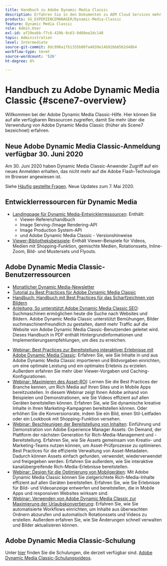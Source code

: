 ```yaml
---
title: Handbuch zu Adobe Dynamic Media Classic
description: Erfahren Sie in den Dokumenten zu AEM Cloud Services mehr über die Verwendung von Adobe Dynamic Media Classic zur Verwaltung von Videos, Flyouts und mehr.
products: SG_EXPERIENCEMANAGER/Dynamic-Media-Classic
feature: Dynamic Media Classic
role: Admin,User
exl-id: af29eabb-f7c6-420b-9c63-9d60ee2dc148
topic: Administration
level: Intermediate
source-git-commit: 8dc990a1fb1355b00fa4839e14b92bb6562d40b4
workflow-type: tm+mt
source-wordcount: '526'
ht-degree: 0%

---
```


# Handbuch zu Adobe Dynamic Media Classic {#scene7-overview}

Willkommen bei der Adobe Dynamic Media Classic-Hilfe. Hier können Sie auf alle verfügbaren Ressourcen zugreifen, damit Sie mehr über die Verwendung von Adobe Dynamic Media Classic (früher als Scene7 bezeichnet) erfahren.

## Neue Adobe Dynamic Media Classic-Anmeldung verfügbar 30. Juni 2020

Am 30. Juni 2020 haben Dynamic Media Classic-Anwender Zugriff auf ein neues Anmelden erhalten, das nicht mehr auf die Adobe Flash-Technologie im Browser angewiesen ist.

Siehe [Häufig gestellte Fragen](new-ui-2020.md). Neue Updates zum 7. Mai 2020.

## Entwicklerressourcen für Dynamic Media

* [Landingpage für Dynamic Media-Entwicklerressourcen](https://experienceleague.adobe.com/de/docs/dynamic-media-developer-resources): Enthält:
   * Viewer-Referenzhandbuch
   * Image Serving-/Image Rendering-API
   * Image Production System-API
   * und Adobe Dynamic Media Classic - Versionshinweise
* [Viewer-Bibliotheksbeispiele](https://landing.adobe.com/en/na/dynamic-media/ctir-2755/live-demos.html): Enthält Viewer-Beispiele für Videos, Medien mit Shopping-Funktion, gemischte Medien, Rotationssets, Inline-Zoom, Bild- und Mustersets und Flyouts.

## Adobe Dynamic Media Classic-Benutzerressourcen

* [Monatlicher Dynamic Media-Newsletter](dynamic-media-newsletter.md)
* [Tutorial zu Best Practices für Adobe Dynamic Media Classic](https://experienceleague.adobe.com/de/docs/experience-manager-learn/dynamic-media-classic-tutorial/overview)
* [Handbuch: Handbuch mit Best Practices für das Scharfzeichnen von Bildern](/help/using/assets/s7_sharpening_images.pdf)
* [Anleitung: So unterstützt Adobe Dynamic Media Classic SEO](/help/using/assets/s7_seo.pdf): Suchmaschinen ermöglichen heute die Suche nach Websites und Bildern. Adobe Dynamic Media Classic unterstützt Bemühungen, Bilder suchmaschinenfreundlich zu gestalten, damit mehr Traffic auf die Website von Adobe Dynamic Media Classic-Benutzenden geleitet wird. Dieses Handbuch in PDF enthält Hintergrundinformationen und Implementierungsempfehlungen, um dies zu erreichen.
<!-- * [Webinar: Best Practices for Responsive Design](http://offers.adobe.com/en/na/marketing/landings/_40458_responsive_design_live_on_demand_webinar.html): Learn practical tips on how to improve your mobile strategy. See real-world examples of responsive design in action. Create one primary asset that works across multiple devices and increase mobile performance by dynamically changing the resolution of images or the orientation of images for portrait or landscape displays. Learn how to also dynamically crop, scale, or resize images. -->
* [Webinar: Best Practices zur Bereitstellung interaktiver Erlebnisse mit Adobe Dynamic Media Classic](https://seminars.adobeconnect.com/p7wb8ej3u6d/): Erfahren Sie, wie Sie Inhalte in und aus Adobe Dynamic Media Classic importieren und Bildvorgaben einrichten, um eine optimale Leistung und ein optimales Erlebnis zu erzielen. Außerdem erfahren Sie mehr über Viewer-Vorgaben und Caching-Konfigurationen.
* [Webinar: Maximieren des Asset-ROI](https://adobecustomersuccess.adobeconnect.com/p5ar3hfrrec/?launcher=false&fcsContent=true&pbMode=normal&proto=true): Lernen Sie die Best Practices der Branche kennen, um Rich Media auf Ihren Sites und in Mobile Apps bereitzustellen. In diesem Webinar zeigt Ihnen Adobe anhand von Beispielen und Demonstrationen, wie Sie Videos effizient auf allen Geräten bereitstellen können. Erfahren Sie, wie Sie dynamische kreative Inhalte in Ihren Marketing-Kampagnen bereitstellen können. Oder erhöhen Sie die Konversionsrate, indem Sie ein Bild, einen Stil-Leitfaden oder ein Lookbook mit Shopping-Funktion versehen.
* [Webinar: Beschleunigen der Bereitstellung von Inhalten](https://adobecustomersuccess.adobeconnect.com/p88ducm9pqv/): Einführung und Demonstration von Adobe Experience Manager Assets: On Demand, der Plattform der nächsten Generation für Rich-Media-Management und -Bereitstellung. Erfahren Sie, wie Sie Assets gemeinsam von Kreativ- und Marketing-Teams nutzen können, um Asset-Prüfprozesse zu optimieren. Best Practices für die effiziente Verwaltung von Asset-Metadaten. Dadurch können Assets einfach gefunden, verwendet, wiederverwendet und freigegeben werden. Erfahren Sie außerdem, wie Sie interaktive kanalübergreifende Rich-Media-Erlebnisse bereitstellen.
* [Webinar: Design für die Optimierung von Mobilgeräten](https://adobecustomersuccess.adobeconnect.com/p6oqd3wydif/?launcher=false&fcsContent=true&pbMode=normal&proto=true): Mit Adobe Dynamic Media Classic können Sie zielgerichtete Rich-Media-Inhalte effizient auf allen Geräten bereitstellen. Erfahren Sie, wie Sie Erlebnisse für Bild- und Videoanzeige entwerfen und bereitstellen, die in Mobile Apps und responsiven Websites wirksam sind.
* [Webinar: Verwenden von Adobe Dynamic Media Classic zur Maximierung der Urlaubskonvertierung](https://adobecustomersuccess.adobeconnect.com/p32n1yr85c9/?proto=true): Erfahren Sie, wie Sie automatisierte Workflows einrichten, um Inhalte aus überwachten Ordnern abzurufen und automatisch Rotationssets und Videos zu erstellen. Außerdem erfahren Sie, wie Sie Änderungen schnell verwalten und Bilder aktualisieren können.

## Adobe Dynamic Media Classic-Schulung

Unter [hier](https://learning.adobe.com/catalog.html#product=adobe-scene7) finden Sie die Schulungen, die derzeit verfügbar sind.
[Adobe Dynamic Media Classic-Schulungsvideos](/help/using/training-videos.md).
